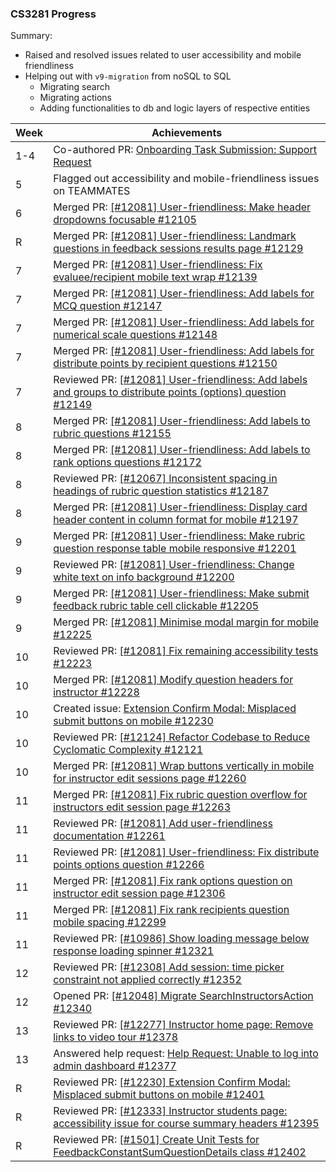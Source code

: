 ### CS3281 Progress

Summary:

- Raised and resolved issues related to user accessibility and mobile friendliness
- Helping out with `v9-migration` from noSQL to SQL
  - Migrating search
  - Migrating actions
  - Adding functionalities to db and logic layers of respective entities

| Week | Achievements                                                                                                                                                       |
| ---- | ------------------------------------------------------------------------------------------------------------------------------------------------------------------ |
| 1-4  | Co-authored PR: [Onboarding Task Submission: Support Request](https://github.com/jasonqiu212/teammates/pull/6)                                                     |
| 5    | Flagged out accessibility and mobile-friendliness issues on TEAMMATES                                                                                              |
| 6    | Merged PR: [[#12081] User-friendliness: Make header dropdowns focusable #12105](https://github.com/TEAMMATES/teammates/pull/12105)                                 |
| R    | Merged PR: [[#12081] User-friendliness: Landmark questions in feedback sessions results page #12129](https://github.com/TEAMMATES/teammates/pull/12129)            |
| 7    | Merged PR: [[#12081] User-friendliness: Fix evaluee/recipient mobile text wrap #12139](https://github.com/TEAMMATES/teammates/pull/12139)                          |
| 7    | Merged PR: [[#12081] User-friendliness: Add labels for MCQ question #12147](https://github.com/TEAMMATES/teammates/pull/12147)                                     |
| 7    | Merged PR: [[#12081] User-friendliness: Add labels for numerical scale questions #12148](https://github.com/TEAMMATES/teammates/pull/12148)                        |
| 7    | Merged PR: [[#12081] User-friendliness: Add labels for distribute points by recipient questions #12150](https://github.com/TEAMMATES/teammates/pull/12150)         |
| 7    | Reviewed PR: [[#12081] User-friendliness: Add labels and groups to distribute points (options) question #12149](https://github.com/TEAMMATES/teammates/pull/12149) |
| 8    | Merged PR: [[#12081] User-friendliness: Add labels to rubric questions #12155](https://github.com/TEAMMATES/teammates/pull/12155)                                  |
| 8    | Merged PR: [[#12081] User-friendliness: Add labels to rank options questions #12172](https://github.com/TEAMMATES/teammates/pull/12172)                            |
| 8    | Reviewed PR: [[#12067] Inconsistent spacing in headings of rubric question statistics #12187](https://github.com/TEAMMATES/teammates/pull/12187)                   |
| 8    | Merged PR: [[#12081] User-friendliness: Display card header content in column format for mobile #12197](https://github.com/TEAMMATES/teammates/pull/12197)         |
| 9    | Merged PR: [[#12081] User-friendliness: Make rubric question response table mobile responsive #12201](https://github.com/TEAMMATES/teammates/pull/12201)           |
| 9    | Reviewed PR: [[#12081] User-friendliness: Change white text on info background #12200](https://github.com/TEAMMATES/teammates/pull/12200)                          |
| 9    | Merged PR: [[#12081] User-friendliness: Make submit feedback rubric table cell clickable #12205](https://github.com/TEAMMATES/teammates/pull/12205)                |
| 9    | Merged PR: [[#12081] Minimise modal margin for mobile #12225](https://github.com/TEAMMATES/teammates/pull/12225)                                                   |
| 10   | Reviewed PR: [[#12081] Fix remaining accessibility tests #12223](https://github.com/TEAMMATES/teammates/pull/12223)                                                |
| 10   | Merged PR: [[#12081] Modify question headers for instructor #12228](https://github.com/TEAMMATES/teammates/pull/12228)                                             |
| 10   | Created issue: [Extension Confirm Modal: Misplaced submit buttons on mobile #12230](https://github.com/TEAMMATES/teammates/pull/12230)                             |
| 10   | Reviewed PR: [[#12124] Refactor Codebase to Reduce Cyclomatic Complexity #12121](https://github.com/TEAMMATES/teammates/pull/12121)                                |
| 10   | Merged PR: [[#12081] Wrap buttons vertically in mobile for instructor edit sessions page #12260](https://github.com/TEAMMATES/teammates/pull/12260)                |
| 11   | Merged PR: [[#12081] Fix rubric question overflow for instructors edit session page #12263](https://github.com/TEAMMATES/teammates/pull/12263)                     |
| 11   | Reviewed PR: [[#12081] Add user-friendliness documentation #12261](https://github.com/TEAMMATES/teammates/pull/12261)                                              |
| 11   | Reviewed PR: [[#12081] User-friendliness: Fix distribute points options question #12266](https://github.com/TEAMMATES/teammates/pull/12266)                        |
| 11   | Merged PR: [[#12081] Fix rank options question on instructor edit session page #12306](https://github.com/TEAMMATES/teammates/pull/12306)                          |
| 11   | Merged PR: [[#12081] Fix rank recipients question mobile spacing #12299](https://github.com/TEAMMATES/teammates/pull/12299)                                        |
| 11   | Reviewed PR: [[#10986] Show loading message below response loading spinner #12321](https://github.com/TEAMMATES/teammates/pull/12321)                              |
| 12   | Reviewed PR: [[#12308] Add session: time picker constraint not applied correctly #12352](https://github.com/TEAMMATES/teammates/pull/12352)                        |
| 12   | Opened PR: [[#12048] Migrate SearchInstructorsAction #12340](https://github.com/TEAMMATES/teammates/pull/12340)                                                    |
| 13   | Reviewed PR: [[#12277] Instructor home page: Remove links to video tour #12378](https://github.com/TEAMMATES/teammates/pull/12378)                                 |
| 13   | Answered help request: [Help Request: Unable to log into admin dashboard #12377](https://github.com/TEAMMATES/teammates/discussions/12377)                         |
| R    | Reviewed PR: [[#12230] Extension Confirm Modal: Misplaced submit buttons on mobile #12401](https://github.com/TEAMMATES/teammates/pull/12401)                      |
| R    | Reviewed PR: [[#12333] Instructor students page: accessibility issue for course summary headers #12395](https://github.com/TEAMMATES/teammates/pull/12395)         |
| R    | Reviewed PR: [[#1501] Create Unit Tests for FeedbackConstantSumQuestionDetails class #12402](https://github.com/TEAMMATES/teammates/pull/12402)                    |
